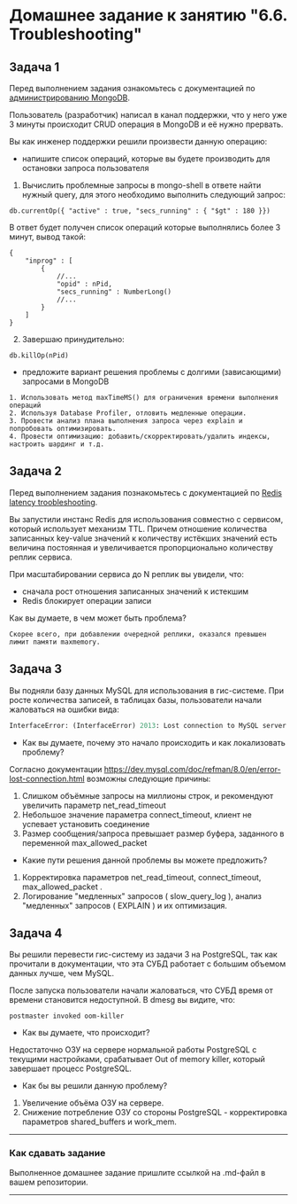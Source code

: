 # Домашнее задание к занятию "6.6. Troubleshooting"

## Задача 1

Перед выполнением задания ознакомьтесь с документацией по [администрированию MongoDB](https://docs.mongodb.com/manual/administration/).

Пользователь (разработчик) написал в канал поддержки, что у него уже 3 минуты происходит CRUD операция в MongoDB и её 
нужно прервать. 

Вы как инженер поддержки решили произвести данную операцию:  
- напишите список операций, которые вы будете производить для остановки запроса пользователя  

1. Вычислить проблемные запросы в mongo-shell в ответе найти нужный query, для этого необходимо выполнить следующий запрос:  
```
db.currentOp({ "active" : true, "secs_running" : { "$gt" : 180 }})
```

В ответ будет получен список операций которые выполнялись более 3 минут, вывод такой:  
```
{
    "inprog" : [
        {
            //...
            "opid" : nPid,
            "secs_running" : NumberLong()
            //...
        }
    ]
}
```
2. Завершаю принудительно:  
```
db.killOp(nPid)
```

- предложите вариант решения проблемы с долгими (зависающими) запросами в MongoDB  
```
1. Использовать метод maxTimeMS() для ограничения времени выполнения операций 
2. Используя Database Profiler, отловить медленные операции.
3. Провести анализ плана выполнения запроса через explain и попробовать оптимизировать.
4. Провести оптимизацию: добавить/скорректировать/удалить индексы, настроить шардинг и т.д.
```


## Задача 2

Перед выполнением задания познакомьтесь с документацией по [Redis latency troobleshooting](https://redis.io/topics/latency).

Вы запустили инстанс Redis для использования совместно с сервисом, который использует механизм TTL. 
Причем отношение количества записанных key-value значений к количеству истёкших значений есть величина постоянная и
увеличивается пропорционально количеству реплик сервиса. 

При масштабировании сервиса до N реплик вы увидели, что:
- сначала рост отношения записанных значений к истекшим
- Redis блокирует операции записи

Как вы думаете, в чем может быть проблема?
```
Скорее всего, при добавлении очередной реплики, оказался превышен лимит памяти maxmemory.  
```  

## Задача 3

Вы подняли базу данных MySQL для использования в гис-системе. При росте количества записей, в таблицах базы,
пользователи начали жаловаться на ошибки вида:
```python
InterfaceError: (InterfaceError) 2013: Lost connection to MySQL server during query u'SELECT..... '
```

- Как вы думаете, почему это начало происходить и как локализовать проблему?

Согласно документации https://dev.mysql.com/doc/refman/8.0/en/error-lost-connection.html возможны следующие причины:  
1. Слишком объёмные запросы на миллионы строк, и рекомендуют увеличить параметр net_read_timeout  
2. Небольшое значение параметра connect_timeout, клиент не успевает установить соединение  
3. Размер сообщения/запроса превышает размер буфера, заданного в переменной max_allowed_packet  

- Какие пути решения данной проблемы вы можете предложить?
 1. Корректировка параметров net_read_timeout, connect_timeout, max_allowed_packet .  
 2. Логирование "медленных" запросов ( slow_query_log ), анализ "медленных" запросов ( EXPLAIN ) и их оптимизация.  



## Задача 4


Вы решили перевести гис-систему из задачи 3 на PostgreSQL, так как прочитали в документации, что эта СУБД работает с 
большим объемом данных лучше, чем MySQL.

После запуска пользователи начали жаловаться, что СУБД время от времени становится недоступной. В dmesg вы видите, что:

`postmaster invoked oom-killer`

- Как вы думаете, что происходит?

Недостаточно ОЗУ на сервере нормальной работы PostgreSQL с текущими настройками, срабатывает Out of memory killer, который завершает процесс PostgreSQL. 

- Как бы вы решили данную проблему?

1. Увеличение объёма ОЗУ на сервере.  
2. Снижение потребление ОЗУ со стороны PostgreSQL - корректировка параметров shared_buffers и work_mem.

---

### Как cдавать задание

Выполненное домашнее задание пришлите ссылкой на .md-файл в вашем репозитории.

---
